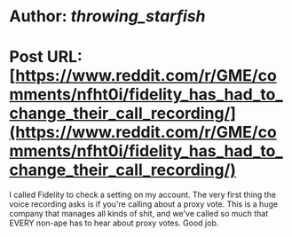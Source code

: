 # Author: _throwing_starfish_
# Post URL: [https://www.reddit.com/r/GME/comments/nfht0i/fidelity_has_had_to_change_their_call_recording/](https://www.reddit.com/r/GME/comments/nfht0i/fidelity_has_had_to_change_their_call_recording/)


I called Fidelity to check a setting on my account.  The very first thing the voice recording asks is if you're calling about a proxy vote.  This is a huge company that manages all kinds of shit, and we've called so much that EVERY non-ape has to hear about proxy votes.  Good job.